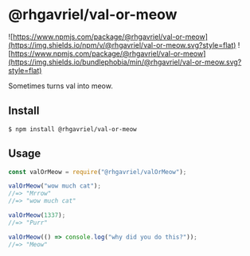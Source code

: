 # @rhgavriel/val-or-meow

![https://www.npmjs.com/package/@rhgavriel/val-or-meow](https://img.shields.io/npm/v/@rhgavriel/val-or-meow.svg?style=flat)
![https://www.npmjs.com/package/@rhgavriel/val-or-meow](https://img.shields.io/bundlephobia/min/@rhgavriel/val-or-meow.svg?style=flat)

Sometimes turns val into meow.

## Install

```
$ npm install @rhgavriel/val-or-meow
```

## Usage

```js
const valOrMeow = require("@rhgavriel/valOrMeow");

valOrMeow("wow much cat");
//=> "Mrrow"
//=> "wow much cat"

valOrMeow(1337);
//=> "Purr"

valOrMeow(() => console.log("why did you do this?"));
//=> "Meow"
```
